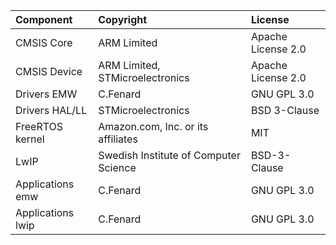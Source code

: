 | Component                  | Copyright                              | License               |
|:---------                  |:----------                             |:-------               |
| CMSIS Core                 | ARM Limited                            | Apache License 2.0    |
| CMSIS Device               | ARM Limited, STMicroelectronics        | Apache License 2.0    |
| Drivers EMW                | C.Fenard                               | GNU GPL 3.0           |
| Drivers HAL/LL             | STMicroelectronics                     | BSD 3-Clause          |
| FreeRTOS kernel            | Amazon.com, Inc. or its affiliates     | MIT                   |
| LwIP                       | Swedish Institute of Computer Science  | BSD-3-Clause          |
| Applications emw           | C.Fenard                               | GNU GPL 3.0           |
| Applications lwip          | C.Fenard                               | GNU GPL 3.0           |
